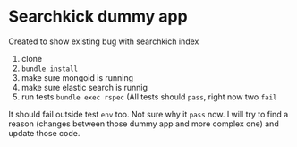 Searchkick dummy app
====================

Created to show existing bug with searchkich index

1. clone
2. `bundle install`
3. make sure mongoid is running
4. make sure elastic search is runnig
5. run tests `bundle exec rspec` (All tests should `pass`, right now two `fail`

It should fail outside test `env` too. Not sure why it `pass` now. I will try to find a reason (changes between those dummy app and more complex one) and update those code.
